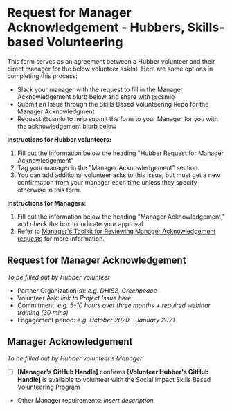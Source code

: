 # Request for Manager Acknowledgement - Hubbers, Skills-based Volunteering 
This form serves as an agreement between a Hubber volunteer and their direct manager for the below volunteer ask(s). Here are some options in completing this process:
- Slack your manager with the request to fill in the Manager Acknowledgement blurb below and share with @csmlo
- Submit an Issue through the Skills Based Volunteering Repo for the Manager Acknowledgment
- Request @csmlo to help submit the form to your Manager for you with the acknowledgement blurb below

**Instructions for Hubber volunteers:** 
1. Fill out the information below the heading "Hubber Request for Manager Acknowledgement"
2. Tag your manager in the "Manager Acknowledgement" section. 
3. You can add additional volunteer asks to this issue, but must get a new confirmation from your manager each time unless they specify otherwise in this form.

**Instructions for Managers:**
1. Fill out the information  below the heading "Manager Acknowledgement," and check the box to indicate your approval.
2. Refer to [Manager's Toolkit for Reviewing Manager Acknowledgement requests](https://github.com/github/SI-skills-based-volunteering/blob/main/Manager%20Acknowledgement/Manager%20Toolkit%20Reviewing%20Acknowledgement%20Requests.md) for more information.


## Request for Manager Acknowledgement
*To be filled out by Hubber volunteer*

* Partner Organization(s): *e.g. DHIS2, Greenpeace*
* Volunteer Ask: *link to Project Issue here*
* Commitment: *e.g. 5-10 hours over three months + required webinar training (30 mins)*
* Engagement period: *e.g. October 2020 - January 2021*


## Manager Acknowledgement
*To be filled out by Hubber volunteer’s Manager*

- [ ] **[Manager's GitHub Handle]** confirms **[Volunteer Hubber's GitHub Handle]** is available to volunteer with the Social Impact Skills Based Volunteering Program
       
- Other Manager requirements: *insert description*


